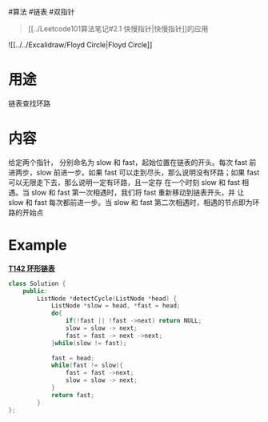 #算法 #链表 #双指针 


> [[../Leetcode101算法笔记#2.1 快慢指针|快慢指针]]的应用

![[../../Excalidraw/Floyd Circle|Floyd Circle]]

# 用途

链表查找环路

# 内容

给定两个指针， 分别命名为 slow 和 fast，起始位置在链表的开头。每次 fast 前进两步，slow 前进一步。如果 fast 可以走到尽头，那么说明没有环路；如果 fast 可以无限走下去，那么说明一定有环路，且一定存 在一个时刻 slow 和 fast 相遇。当 slow 和 fast 第一次相遇时，我们将 fast 重新移动到链表开头，并 让 slow 和 fast 每次都前进一步。当 slow 和 fast 第二次相遇时，相遇的节点即为环路的开始点


# Example

**[T142 环形链表](https://leetcode.cn/problems/linked-list-cycle-ii/description/)**


```cpp
class Solution { 
	public: 
		ListNode *detectCycle(ListNode *head) { 
			ListNode *slow = head, *fast = head; 
			do{ 
				if(!fast || !fast ->next) return NULL; 
				slow = slow -> next; 
				fast = fast -> next ->next; 
			}while(slow != fast); 
			
			fast = head; 
			while(fast != slow){ 
				fast = fast ->next; 
				slow = slow -> next; 
			} 
			return fast; 
		} 
};
```